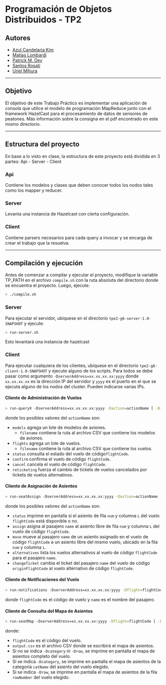# Programación de Objetos Distribuidos - TP2

## Autores

- [Azul Candelaria Kim](https://github.com/AzuCande)
- [Matias Lombardi](https://github.com/matiaslombardi)
- [Patrick M. Dey](https://github.com/patrickmdey)
- [Santos Rosati](https://github.com/srosati)
- [Uriel Mihura](https://github.com/uri-99)

---------------------------------------------------------------------------------

## Objetivo

El objetivo de este Trabajo Práctico es implementar una aplicación de consola que utilice el modelo de programación MapReduce junto con el framework HazelCast para el procesamiento de
datos de sensores de peatones.
Más información sobre la consigna en el pdf encontrado en este mismo directorio.

---------------------------------------------------------------------------------

## Estructura del proyecto
En base a lo visto en clase, la estructura de este proyecto está dividida en 3 partes:
Api - Server - Client

### Api
Contiene los modelos y clases que deben conocer todos los nodos tales como los mapper y reducer.

### Server
Levanta una instancia de Hazelcast con cierta configuración.

### Client
Contiene parsers necesarios para cada query a invocar y se encarga de crear el trabajo que la resuelva.

---------------------------------------------------------------------------------

## Compilación y ejecución
Antes de comenzar a compilar y ejecutar el proyecto, modifique la variable TP_PATH en el archivo `compile.sh` con la ruta absoluta del directorio donde se encuentra el proyecto.
Luego, ejecute:
```bash
> ./compile.sh
```

### Server
Para ejecutar el servidor, ubíquese en el directorio `tpe2-g6-server-1.0-SNAPSHOT` y ejecute:
```bash
> run-server.sh
```
Esto levantará una instancia de hazelcast

### Client
Para ejecutar cualquiera de los clientes, ubíquese en el directorio `tpe2-g6-client-1.0-SNAPSHOT` y ejecute alguno de los scripts.
Para todos se debe pasar como argumento `-DserverAddress=xx.xx.xx.xx:yyyy` donde `xx.xx.xx.xx` es la dirección IP del servidor y `yyyy` es el puerto en el que se ejecuta alguno de los nodos del cluster. Pueden indicarse varias IPs.

#### Cliente de Administración de Vuelos

```bash
> run-queryX -DserverAddress=xx.xx.xx.xx:yyyy -Daction=actionName [ -DinPath=filename | -Dflight=flightCode ]
```
donde los posibles valores del `actionName` son:
  * `models` agrega un lote de modelos de aviones.
    * `filename` contiene la ruta al archivo CSV que contiene los modelos de aviones.
  * `flights` agrega un lote de vuelos.
    * `filename` contiene la ruta al archivo CSV que contiene los vuelos.
  * `status` consulta el estado del vuelo de código`flightCode`.
  * `confirm` confirma el vuelo de código `flightCode`.
  * `cancel` cancela el vuelo de código `flightCode`.
  * `reticketing` fuerza el cambio de tickets de vuelos cancelados por tickets de vuelos alternativos.

#### Cliente de Asignación de Asientos

```bash
> run-seatAssign -DserverAddress=xx.xx.xx.xx:yyyy -Daction=actionName -Dflight=flightCode [ -Dpassenger=name | -Drow=num | -Dcol=L | -DoriginalFlight=originFlightCode ]
```

donde los posibles valores del `actionName` son:
  * `status` imprime en pantalla si el asiento de fila `num` y columna `L` del vuelo `flightCode` está disponible o no.
  * `assign` asigna al pasajero `name` al asiento libre de fila `num` y columna `L` del vuelo de código `flightCode`.
  * `move` mueve al pasajero `name` de un asiento asignado en el vuelo de código `flightCode` a un asiento libre del mismo vuelo, ubicado en la fila `num` y columna `L`.
  * `alternatives` lista los vuelos alternativos al vuelo de código `flightCode` para el pasajero `name`.
  * `changeTicket` cambia el ticket del pasajero `name` del vuelo de código `originFlightCode` al vuelo alternativo de código `flightCode`.

#### Cliente de Notificaciones del Vuelo
    
```bash
> run-notifications -DserverAddress=xx.xx.xx.xx:yyyy -Dflight=flightCode -Dpassenger=name
```

donde `flightCode` es el código de vuelo y `name` es el nombre del pasajero.

#### Cliente de Consulta del Mapa de Asientos

```bash
> run-seatMap -DserverAddress=xx.xx.xx.xx:yyyy -Dflight=flightCode [ -Dcategory=catName | -Drow=rowNumber ] -DoutPath=output.csv
```

donde:
* `flightCode` es el código del vuelo.
* `output.csv` es el archivo CSV donde se escribirá el mapa de asientos.
* Si no se indica `-Dcategory` ni `-Drow`, se imprime en pantalla el mapa de asientos completo del vuelo.
* Si se indica `-Dcategory`, se imprime en pantalla el mapa de asientos de la categoría `catName` del asiento del vuelo elegido.
* Si se indica `-Drow`, se imprime en pantalla el mapa de asientos de la fila `rowNumber` del vuelo elegido.
